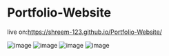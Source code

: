 # Portfolio-Website
live on:https://shreem-123.github.io/Portfolio-Website/

![image](https://user-images.githubusercontent.com/96364929/229188132-55189a11-e2d5-4fde-a1da-59fb621d62dc.png)
![image](https://user-images.githubusercontent.com/96364929/229188294-e481c5e3-c2c8-4743-82b1-36d2d780a142.png)
![image](https://user-images.githubusercontent.com/96364929/229188211-a856a98f-55db-47cc-a958-a520921258aa.png)
![image](https://user-images.githubusercontent.com/96364929/229188644-8f6bf91f-9f9f-4ae0-ad11-86d22ae170fd.png)

